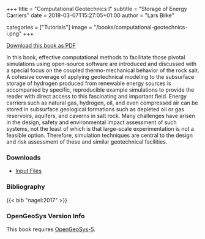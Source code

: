 +++
title = "Computational Geotechnics I"
subtitle = "Storage of Energy Carriers"
date = 2018-03-07T15:27:05+01:00
author = "Lars Bilke"

categories = ["Tutorials"]
image = "/books/computational-geotechnics-i.png"
+++

[<i class="far fa-file-pdf"></i> Download this book as PDF](https://ogsstorage.blob.core.windows.net/web/Books/Comp-Geotechnics-I/Computational_Geotechnics_I.pdf)

In this book, effective computational methods to facilitate those pivotal simulations using open-source software are introduced and discussed with a special focus on the coupled thermo-mechanical behavior of the rock salt. A cohesive coverage of applying geotechnical modeling to the subsurface storage of hydrogen produced from renewable energy sources is accompanied by specific, reproducible example simulations to provide the reader with direct access to this fascinating and important field. Energy carriers such as natural gas, hydrogen, oil, and even compressed air can be stored in subsurface geological formations such as depleted oil or gas reservoirs, aquifers, and caverns in salt rock. Many challenges have arisen in the design, safety and environmental impact assessment of such systems, not the least of which is that large-scale experimentation is not a feasible option. Therefore, simulation techniques are central to the design and risk assessment of these and similar geotechnical facilities.

<div class='flow-root'>
</div>

<div class='note'>

### <i class="far fa-download"></i> Downloads

- [<i class="far fa-file-archive"></i> Input Files](https://ogsstorage.blob.core.windows.net/web/Books/Comp-Geotechnics-I/inputFiles.zip)  
</div>

<div class='note'>

### <i class="far fa-book"></i> Bibliography

{{< bib "nagel:2017" >}}
</div>

<div class='note'>

### <i class="far fa-code-branch"></i> OpenGeoSys Version Info

This book requires [OpenGeoSys-5](/ogs-5/).
</div>
